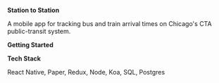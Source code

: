 
**Station to Station**

A mobile app for tracking bus and train arrival times on Chicago's CTA public-transit system.

**Getting Started**

**Tech Stack**

React Native, Paper, Redux, Node, Koa, SQL, Postgres
